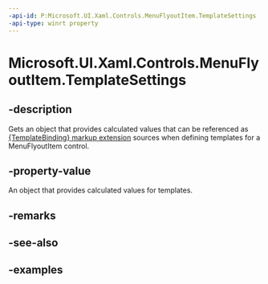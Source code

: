 ```yaml
---
-api-id: P:Microsoft.UI.Xaml.Controls.MenuFlyoutItem.TemplateSettings
-api-type: winrt property
---
```


<!-- Property syntax.
public MenuFlyoutItemTemplateSettings TemplateSettings { get; }
-->

# Microsoft.UI.Xaml.Controls.MenuFlyoutItem.TemplateSettings

## -description

Gets an object that provides calculated values that can be referenced as [{TemplateBinding} markup extension](/windows/uwp/xaml-platform/templatebinding-markup-extension) sources when defining templates for a MenuFlyoutItem control.

## -property-value

An object that provides calculated values for templates.

## -remarks

## -see-also

## -examples

